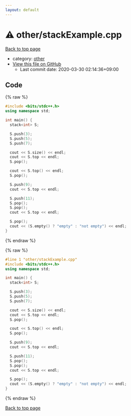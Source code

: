 ```yaml
---
layout: default
---
```


<!-- mathjax config similar to math.stackexchange -->
<script type="text/javascript" async
  src="https://cdnjs.cloudflare.com/ajax/libs/mathjax/2.7.5/MathJax.js?config=TeX-MML-AM_CHTML">
</script>
<script type="text/x-mathjax-config">
  MathJax.Hub.Config({
    TeX: { equationNumbers: { autoNumber: "AMS" }},
    tex2jax: {
      inlineMath: [ ['$','$'] ],
      processEscapes: true
    },
    "HTML-CSS": { matchFontHeight: false },
    displayAlign: "left",
    displayIndent: "2em"
  });
</script>

<script type="text/javascript" src="https://cdnjs.cloudflare.com/ajax/libs/jquery/3.4.1/jquery.min.js"></script>
<script src="https://cdn.jsdelivr.net/npm/jquery-balloon-js@1.1.2/jquery.balloon.min.js" integrity="sha256-ZEYs9VrgAeNuPvs15E39OsyOJaIkXEEt10fzxJ20+2I=" crossorigin="anonymous"></script>
<script type="text/javascript" src="../../assets/js/copy-button.js"></script>
<link rel="stylesheet" href="../../assets/css/copy-button.css" />


# :warning: other/stackExample.cpp

<a href="../../index.html">Back to top page</a>

* category: <a href="../../index.html#795f3202b17cb6bc3d4b771d8c6c9eaf">other</a>
* <a href="{{ site.github.repository_url }}/blob/master/other/stackExample.cpp">View this file on GitHub</a>
    - Last commit date: 2020-03-30 02:14:36+09:00




## Code

<a id="unbundled"></a>
{% raw %}
```cpp
#include <bits/stdc++.h>
using namespace std;

int main() {
  stack<int> S;

  S.push(3);
  S.push(5);
  S.push(7);

  cout << S.size() << endl;
  cout << S.top << endl;
  S.pop();

  cout << S.top() << endl;
  S.pop();

  S.push(9);
  cout << S.top << endl;

  S.push(11);
  S.pop();
  S.pop();
  cout << S.top << endl;

  S.pop();
  cout << (S.empty() ? "empty" : "not empty") << endl;
}
```
{% endraw %}

<a id="bundled"></a>
{% raw %}
```cpp
#line 1 "other/stackExample.cpp"
#include <bits/stdc++.h>
using namespace std;

int main() {
  stack<int> S;

  S.push(3);
  S.push(5);
  S.push(7);

  cout << S.size() << endl;
  cout << S.top << endl;
  S.pop();

  cout << S.top() << endl;
  S.pop();

  S.push(9);
  cout << S.top << endl;

  S.push(11);
  S.pop();
  S.pop();
  cout << S.top << endl;

  S.pop();
  cout << (S.empty() ? "empty" : "not empty") << endl;
}

```
{% endraw %}

<a href="../../index.html">Back to top page</a>

